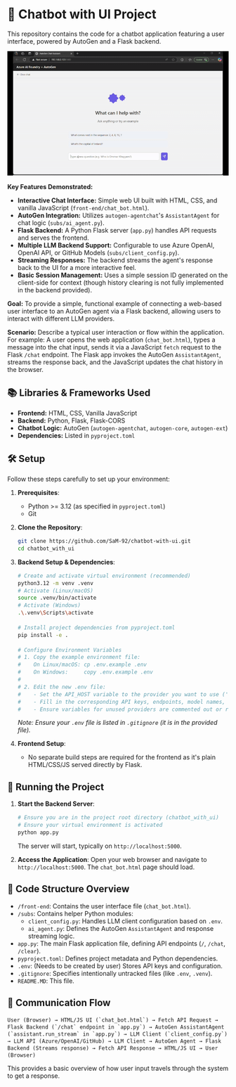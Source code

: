 # 🤖 Chatbot with UI Project

This repository contains the code for a chatbot application featuring a user interface, powered by AutoGen and a Flask backend.

![Project Demo](images/demo.gif)

**Key Features Demonstrated:**

-   **Interactive Chat Interface:** Simple web UI built with HTML, CSS, and vanilla JavaScript (`front-end/chat_bot.html`).
-   **AutoGen Integration:** Utilizes `autogen-agentchat`'s `AssistantAgent` for chat logic (`subs/ai_agent.py`).
-   **Flask Backend:** A Python Flask server (`app.py`) handles API requests and serves the frontend.
-   **Multiple LLM Backend Support:** Configurable to use Azure OpenAI, OpenAI API, or GitHub Models (`subs/client_config.py`).
-   **Streaming Responses:** The backend streams the agent's response back to the UI for a more interactive feel.
-   **Basic Session Management:** Uses a simple session ID generated on the client-side for context (though history clearing is not fully implemented in the backend provided).

**Goal:** To provide a simple, functional example of connecting a web-based user interface to an AutoGen agent via a Flask backend, allowing users to interact with different LLM providers.

**Scenario:** Describe a typical user interaction or flow within the application. For example:
A user opens the web application (`chat_bot.html`), types a message into the chat input, sends it via a JavaScript `fetch` request to the Flask `/chat` endpoint. The Flask app invokes the AutoGen `AssistantAgent`, streams the response back, and the JavaScript updates the chat history in the browser.

<!-- Optional: Add a screenshot or GIF of the UI in action -->
<!-- ![Chatbot UI](images/chatbot_ui_demo.gif) -->

## 📚 Libraries & Frameworks Used

-   **Frontend:** HTML, CSS, Vanilla JavaScript
-   **Backend:** Python, Flask, Flask-CORS
-   **Chatbot Logic:** AutoGen (`autogen-agentchat`, `autogen-core`, `autogen-ext`)
-   **Dependencies:**  Listed in `pyproject.toml`

## 🛠️ Setup

Follow these steps carefully to set up your environment:

1.  **Prerequisites**:
    -   Python >= 3.12 (as specified in `pyproject.toml`)
    -   Git

2.  **Clone the Repository**:
    ```bash
    git clone https://github.com/SaM-92/chatbot-with-ui.git
    cd chatbot_with_ui
    ```

3.  **Backend Setup & Dependencies**:
    ```bash
    # Create and activate virtual environment (recommended)
    python3.12 -m venv .venv
    # Activate (Linux/macOS)
    source .venv/bin/activate
    # Activate (Windows)
    .\.venv\Scripts\activate

    # Install project dependencies from pyproject.toml
    pip install -e .

    # Configure Environment Variables
    # 1. Copy the example environment file:
    #    On Linux/macOS: cp .env.example .env
    #    On Windows:     copy .env.example .env
    #
    # 2. Edit the new .env file:
    #    - Set the API_HOST variable to the provider you want to use ('azure', 'openai', or 'github').
    #    - Fill in the corresponding API keys, endpoints, model names, etc., for your chosen provider.
    #    - Ensure variables for unused providers are commented out or removed.
    ```
    *Note: Ensure your `.env` file is listed in `.gitignore` (it is in the provided file).*

4.  **Frontend Setup**:
    -   No separate build steps are required for the frontend as it's plain HTML/CSS/JS served directly by Flask.

## 🚀 Running the Project

1.  **Start the Backend Server**:
    ```bash
    # Ensure you are in the project root directory (chatbot_with_ui)
    # Ensure your virtual environment is activated
    python app.py
    ```
    The server will start, typically on `http://localhost:5000`.

2.  **Access the Application**:
    Open your web browser and navigate to `http://localhost:5000`. The `chat_bot.html` page should load.

## 📝 Code Structure Overview

-   `/front-end`: Contains the user interface file (`chat_bot.html`).
-   `/subs`: Contains helper Python modules:
    -   `client_config.py`: Handles LLM client configuration based on `.env`.
    -   `ai_agent.py`: Defines the AutoGen `AssistantAgent` and response streaming logic.
-   `app.py`: The main Flask application file, defining API endpoints (`/`, `/chat`, `/clear`).
-   `pyproject.toml`: Defines project metadata and Python dependencies.
-   `.env`: (Needs to be created by user) Stores API keys and configuration.
-   `.gitignore`: Specifies intentionally untracked files (like `.env`, `.venv`).
-   `README.MD`: This file.

## 🔄 Communication Flow

```
User (Browser) → HTML/JS UI (`chat_bot.html`) → Fetch API Request → Flask Backend (`/chat` endpoint in `app.py`) → AutoGen AssistantAgent (`assistant.run_stream` in `app.py`) → LLM Client (`client_config.py`) → LLM API (Azure/OpenAI/GitHub) → LLM Client → AutoGen Agent → Flask Backend (Streams response) → Fetch API Response → HTML/JS UI → User (Browser)
```

This provides a basic overview of how user input travels through the system to get a response.
